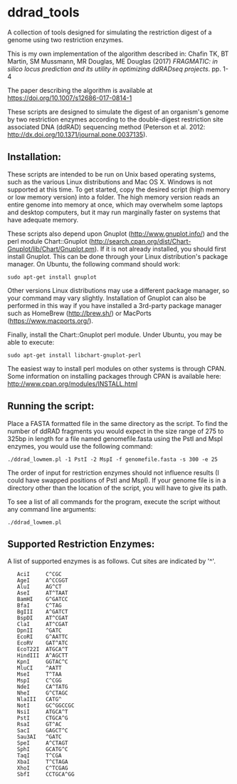 # ddrad_tools
A collection of tools designed for simulating the restriction digest of a genome using two restriction enzymes.

This is my own implementation of the algorithm described in:
Chafin TK, BT Martin, SM Mussmann, MR Douglas, ME Douglas (2017) *FRAGMATIC: in silico locus prediction and its utility in optimizing ddRADseq projects*. pp. 1-4

The paper describing the algorithm is available at https://doi.org/10.1007/s12686-017-0814-1

These scripts are designed to simulate the digest of an organism's genome by two restriction enzymes according to the double-digest restriction site associated DNA (ddRAD) sequencing method (Peterson et al. 2012: http://dx.doi.org/10.1371/journal.pone.0037135).

## Installation:

These scripts are intended to be run on Unix based operating systems, such as the various Linux distributions and Mac OS X.  Windows is not supported at this time.  To get started, copy the desired script (high memory or low memory version) into a folder.  The high memory version reads an entire genome into memory at once, which may overwhelm some laptops and desktop computers, but it may run marginally faster on systems that have adequate memory.

These scripts also depend upon Gnuplot (http://www.gnuplot.info/) and the perl module Chart::Gnuplot (http://search.cpan.org/dist/Chart-Gnuplot/lib/Chart/Gnuplot.pm).  If it is not already installed, you should first install Gnuplot.  This can be done through your Linux distribution's package manager.  On Ubuntu, the following command should work:
```
sudo apt-get install gnuplot
```
Other versions Linux distributions may use a different package manager, so your command may vary slightly.  Installation of Gnuplot can also be performed in this way if you have installed a 3rd-party package manager such as HomeBrew (http://brew.sh/) or MacPorts (https://www.macports.org/).  

Finally, install the Chart::Gnuplot perl module.  Under Ubuntu, you may be able to execute:
```
sudo apt-get install libchart-gnuplot-perl
```

The easiest way to install perl modules on other systems is through CPAN.  Some information on installing packages through CPAN is available here: http://www.cpan.org/modules/INSTALL.html

## Running the script:

Place a FASTA formatted file in the same directory as the script.  To find the number of ddRAD fragments you would expect in the size range of 275 to 325bp in length for a file named genomefile.fasta using the PstI and MspI enzymes, you would use the following command:

```
./ddrad_lowmem.pl -1 PstI -2 MspI -f genomefile.fasta -s 300 -e 25
```

The order of input for restriction enzymes should not influence results (I could have swapped positions of PstI and MspI).  If your genome file is in a directory other than the location of the script, you will have to give its path.  

To see a list of all commands for the program, execute the script without any command line arguments:

```
./ddrad_lowmem.pl
```

## Supported Restriction Enzymes:

A list of supported enzymes is as follows.  Cut sites are indicated by '^'.

	   AciI     C^CGC
	   AgeI     A^CCGGT
	   AluI     AG^CT
	   AseI     AT^TAAT
	   BamHI    G^GATCC
	   BfaI     C^TAG
	   BgIII    A^GATCT
	   BspDI    AT^CGAT
	   ClaI     AT^CGAT
	   DpnII    ^GATC
       EcoRI    G^AATTC
	   EcoRV    GAT^ATC
	   EcoT22I  ATGCA^T
	   HindIII  A^AGCTT
	   KpnI     GGTAC^C
	   MluCI    ^AATT
	   MseI     T^TAA
       MspI     C^CGG
	   NdeI     CA^TATG
	   NheI     G^CTAGC
	   NlaIII   CATG^
	   NotI     GC^GGCCGC
	   NsiI     ATGCA^T
       PstI     CTGCA^G
	   RsaI     GT^AC
	   SacI     GAGCT^C
	   Sau3AI   ^GATC
	   SpeI     A^CTAGT
	   SphI     GCATG^C
	   TaqI     T^CGA
	   XbaI     T^CTAGA
	   XhoI     C^TCGAG
	   SbfI     CCTGCA^GG
     
